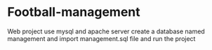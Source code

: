 # Football-management
Web project
use mysql and apache server
create a database named management and import management.sql file and run the project
